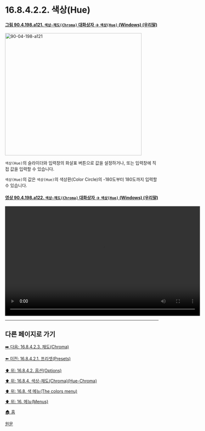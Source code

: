 # 16.8.4.2.2. 색상(Hue)

<a id="90-04-198-a121"></a>

#### [그림 90.4.198.a121. `색상-채도(Chroma)` 대화상자 → `색상(Hue)` (Windows) (우리말)](./90-04-0198-hue_chroma.md#90-04-198-a121)
<img width="448" height="402" alt="90-04-198-a121" src="https://github.com/user-attachments/assets/1c9f3b9e-21f2-4723-aee2-09b2c74a9858" />

`색상(Hue)`의 슬라이더와 입력창의 화살표 버튼으로 값을 설정하거나, 또는 입력창에 직접 값을 입력할 수 있습니다.

`색상(Hue)`의 값은 `색상(Hue)`의 색상환(Color Circle)의 -180도부터 180도까지 입력할 수 있습니다.

<a id="90-04-198-a122"></a>

#### [영상 90.4.198.a122. `색상-채도(Chroma)` 대화상자 → `색상(Hue)` (Windows) (우리말)](./90-04-0198-hue_chroma.md#90-04-198-a122)
<video controls="controls" width="640" height="360" src="https://github.com/user-attachments/assets/7eda4289-9c8d-4b4d-a8b9-669fca8163a7"></video>

***

## 다른 페이지로 가기

[➡️ 다음: 16.8.4.2.3. 채도(Chroma)](./16-08-04-02-03-chroma.md)

[⬅️ 이전: 16.8.4.2.1. 프리셋(Presets)](./16-08-04-02-01-presets.md)

[⬆️ 위: 16.8.4.2. 옵션(Options)](./16-08-04-02-00-options.md)

[⬆️ 위: 16.8.4. 색상-채도(Chroma)(Hue-Chroma)](./16-08-04-00-hue-chroma.md)

[⬆️ 위: 16.8. 색 메뉴(The colors menu)](./16-08-00-the-colors-menu.md)

[⬆️ 위: 16. 메뉴(Menus)](./16-00-menus.md)

[🏠 홈](./00-home.md)

[원문](https://docs.gimp.org/2.10/ko/gimp-filter-hue-chroma.html#idm30719)